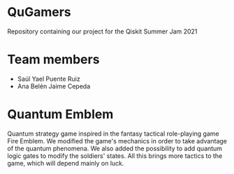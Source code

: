 # QuGamers
Repository containing our project for the Qiskit Summer Jam 2021

# Team members
* Saúl Yael Puente Ruiz
* Ana Belén Jaime Cepeda

# Quantum Emblem
Quantum strategy game inspired in the fantasy tactical role-playing game Fire Emblem. We modified the game's mechanics in order to take advantage of the quantum phenomena. We also added the possibility to add quantum logic gates to modify the soldiers' states. All this brings more tactics to the game, which will depend mainly on luck. 
